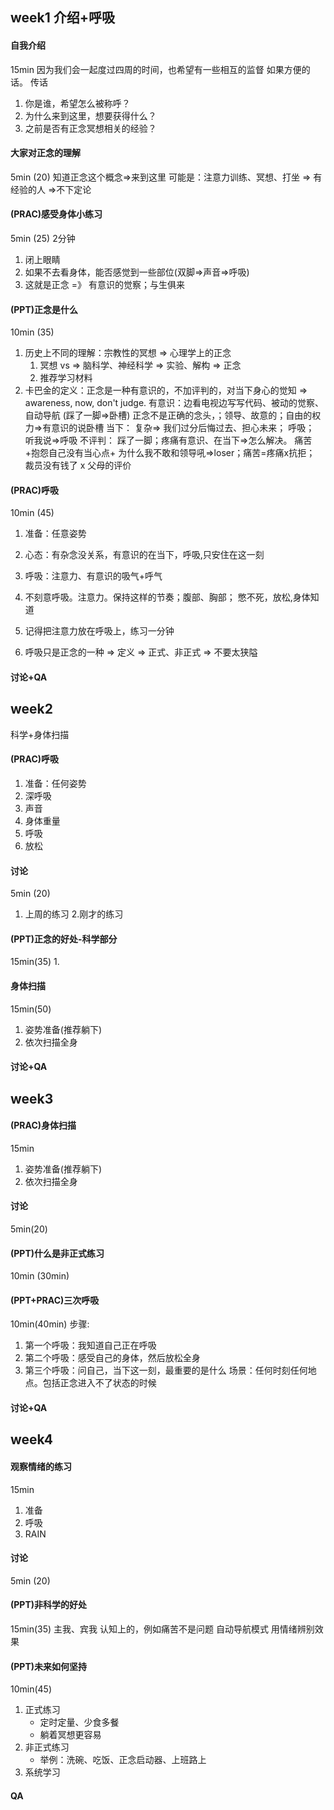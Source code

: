## week1 介绍+呼吸


#### 自我介绍 
15min
因为我们会一起度过四周的时间，也希望有一些相互的监督
如果方便的话。
传话
1. 你是谁，希望怎么被称呼？
2. 为什么来到这里，想要获得什么？
3. 之前是否有正念冥想相关的经验？

#### 大家对正念的理解
5min (20)
知道正念这个概念=>来到这里
可能是：注意力训练、冥想、打坐 => 有经验的人 =>不下定论

#### (PRAC)感受身体小练习
5min (25)
2分钟
1. 闭上眼睛
2. 如果不去看身体，能否感觉到一些部位(双脚=>声音=>呼吸)
3. 这就是正念 =》 有意识的觉察；与生俱来

#### (PPT)正念是什么
10min (35)
1. 历史上不同的理解：宗教性的冥想 => 心理学上的正念
	1. 冥想 vs =>  脑科学、神经科学 => 实验、解构 => 正念
	2. 推荐学习材料 
2. 卡巴金的定义：正念是一种有意识的，不加评判的，对当下身心的觉知 => awareness, now, don't judge.
	有意识：边看电视边写写代码、被动的觉察、自动导航 (踩了一脚=>卧槽)  正念不是正确的念头，；领导、故意的；自由的权力=>有意识的说卧槽
	当下： 复杂=>  我们过分后悔过去、担心未来； 呼吸； 听我说=>呼吸
	不评判： 踩了一脚；疼痛有意识、在当下=>怎么解决。 痛苦+抱怨自己没有当心点+ 为什么我不敢和领导吼=>loser；痛苦=疼痛x抗拒； 裁员没有钱了 x 父母的评价

#### (PRAC)呼吸
10min (45)
1. 准备：任意姿势
2. 心态：有杂念没关系，有意识的在当下，呼吸,只安住在这一刻
3. 呼吸：注意力、有意识的吸气+呼气
4. 不刻意呼吸。注意力。保持这样的节奏；腹部、胸部； 憋不死，放松,身体知道
5. 记得把注意力放在呼吸上，练习一分钟


0. 呼吸只是正念的一种 => 定义 => 正式、非正式 => 不要太狭隘

#### 讨论+QA

## week2
科学+身体扫描
#### (PRAC)呼吸
1. 准备：任何姿势
2. 深呼吸
3. 声音
4. 身体重量
5. 呼吸
6. 放松

#### 讨论
5min (20)
1. 上周的练习 2.刚才的练习

#### (PPT)正念的好处-科学部分
15min(35)
1. 

#### 身体扫描
15min(50)
1. 姿势准备(推荐躺下)
2. 依次扫描全身

#### 讨论+QA

## week3 

#### (PRAC)身体扫描
15min
1. 姿势准备(推荐躺下)
2. 依次扫描全身

#### 讨论
5min(20)

#### (PPT)什么是非正式练习
10min (30min)

#### (PPT+PRAC)三次呼吸
10min(40min)
步骤:
1. 第一个呼吸：我知道自己正在呼吸
2. 第二个呼吸：感受自己的身体，然后放松全身
3. 第三个呼吸：问自己，当下这一刻，最重要的是什么
场景：任何时刻任何地点。包括正念进入不了状态的时候

#### 讨论+QA

## week4 
#### 观察情绪的练习
15min 
1. 准备
2. 呼吸
3. RAIN

#### 讨论
5min (20)

#### (PPT)非科学的好处
15min(35) 主我、宾我
认知上的，例如痛苦不是问题
自动导航模式
用情绪辨别效果

#### (PPT)未来如何坚持
10min(45)
1. 正式练习
	+ 定时定量、少食多餐
	+ 躺着冥想更容易
2. 非正式练习
	+ 举例：洗碗、吃饭、正念启动器、上班路上
3. 系统学习

#### QA
